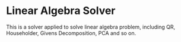 # Linear Algebra Solver
This is a solver applied to solve linear algebra problem, including QR, Householder, Givens Decomposition, PCA and so on.
